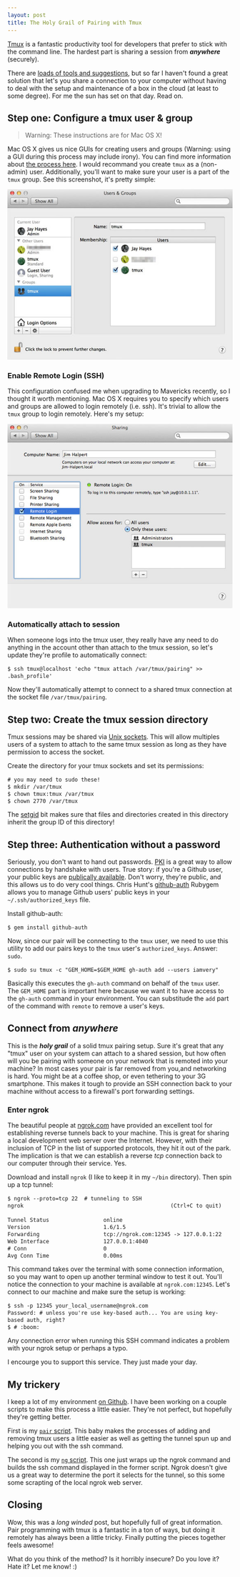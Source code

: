 ```yaml
---
layout: post
title: The Holy Grail of Pairing with Tmux
---
```


[Tmux](http://tmux.sourceforge.net) is a fantastic productivity tool for
developers that prefer to stick with the command line. The hardest part is
sharing a session from _**anywhere**_ (securely).

There are [loads of tools and suggestions](http://www.pairprogramwith.me), but
so far I haven't found a great solution that let's you share a connection to
your computer without having to deal with the setup and maintenance of a box
in the cloud (at least to some degree). For me the sun has set on that day. Read
on.

## Step one: Configure a tmux user & group

> Warning: These instructions are for Mac OS X!

Mac OS X gives us nice GUIs for creating users and groups (Warning: using a
GUI during this process may include irony). You can find more information about
[the process here](http://www.macworld.com/article/2029539/configuring-mountain-lions-users-and-groups.html).
I would recommand you create `tmux` as a (non-admin) user. Additionally, you'll
want to make sure your user is a part of the `tmux` group.  See this
screenshot, it's pretty simple:

![Mac OS X Account Preferences](/images/mac-os-x-accounts-preferences.jpg)

### Enable Remote Login (SSH)

This configuration confused me when upgrading to Mavericks recently, so I
thought it worth mentioning. Mac OS X requires you to specify which users and
groups are allowed to login remotely (i.e. ssh). It's trivial to allow the
`tmux` group to login remotely. Here's my setup:

![Mac OS X Remote Login Preferences](/images/mac-os-x-remote-login-preferences.jpg)

### Automatically attach to session

When someone logs into the tmux user, they really have any need to do anything
in the account other than attach to the tmux session, so let's update they're
profile to automatically connect:

    $ ssh tmux@localhost 'echo "tmux attach /var/tmux/pairing" >> .bash_profile'

Now they'll automatically attempt to connect to a shared tmux connection at the
socket file `/var/tmux/pairing`.

## Step two: Create the tmux session directory

Tmux sessions may be shared via [Unix sockets](http://en.wikipedia.org/wiki/Unix_domain_socket).
This will allow multiples users of a system to attach to the same tmux session
as long as they have permission to access the socket.

Create the directory for your tmux sockets and set its permissions:

    # you may need to sudo these!
    $ mkdir /var/tmux
    $ chown tmux:tmux /var/tmux
    $ chown 2770 /var/tmux

The [setgid](http://en.wikipedia.org/wiki/Setuid#setgid_on_directories) bit
makes sure that files and directories created in this directory inherit the
group ID of this directory!

## Step three: Authentication without a password

Seriously, you don't want to hand out passwords. [PKI](http://en.wikipedia.org/wiki/Public-key_infrastructure)
is a great way to allow connections by handshake with users. True story: if
you're a Github user, your public keys are [publically available](https://api.github.com/users/iamvery/keys).
Don't worry, they're public, and this allows us to do very cool things. Chris
Hunt's [github-auth](https://github.com/chrishunt/github-auth) Rubygem allows
you to manage Github users' public keys in your `~/.ssh/authorized_keys` file.

Install github-auth:

    $ gem install github-auth

Now, since our pair will be connecting to the `tmux` user, we need to use this
utility to add our pairs keys to the `tmux` user's `authorized_keys`. Answer: `sudo`.

    $ sudo su tmux -c "GEM_HOME=$GEM_HOME gh-auth add --users iamvery"

Basically this executes the `gh-auth` command on behalf of the `tmux` user. The
`GEM_HOME` part is important here because we want it to have access to the
`gh-auth` command in your environment. You can substitude the `add` part of the
command with `remote` to remove a user's keys.

## Connect from _anywhere_

This is the _**holy grail**_ of a solid tmux pairing setup. Sure it's great that
any "tmux" user on your system can attach to a shared session, but how often
will you be pairing with someone on your network that is remoted into your
machine?  In most cases your pair is far removed from you,and networking is
hard. You might be at a coffee shop, or even tethering to your 3G smartphone.
This makes it tough to provide an SSH connection back to your machine without
access to a firewall's port forwarding settings.

### Enter ngrok

The beautiful people at [ngrok.com](https://ngrok.com) have provided an excellent
tool for establishing reverse tunnels back to your machine. This is great for
sharing a local development web server over the Internet. However, with their
inclusion of TCP in the list of supported protocols, they hit it out of the
park. The implication is that we can establish a reverse _tcp_ connection back
to our computer through their service. Yes.

Download and install `ngrok` (I like to keep it in my `~/bin` directory). Then
spin up a tcp tunnel:

    $ ngrok --proto=tcp 22  # tunneling to SSH
    ngrok                                              (Ctrl+C to quit)

    Tunnel Status                 online
    Version                       1.6/1.5
    Forwarding                    tcp://ngrok.com:12345 -> 127.0.0.1:22
    Web Interface                 127.0.0.1:4040
    # Conn                        0
    Avg Conn Time                 0.00ms

This command takes over the terminal with some connection information, so you
may want to open up another terminal window to test it out. You'll notice the
connection to your machine is available at `ngrok.com:12345`. Let's connect to
our machine and make sure the setup is working:

    $ ssh -p 12345 your_local_username@ngrok.com
    Password: # unless you're use key-based auth... You are using key-based auth, right?
    $ # :boom:

Any connection error when running this SSH command indicates a problem with
your ngrok setup or perhaps a typo.

I encourge you to support this service. They just made your day.

## My trickery

I keep a lot of my environment [on Github](https://github.com/iamvery/dotfiles).
I have been working on a couple scripts to make this process a little easier.
They're not perfect, but hopefully they're getting better.

First is my [`pair` script](https://github.com/iamvery/dotfiles/blob/master/bin/pair).
This baby makes the processes of adding and removing tmux users a little easier
as well as getting the tunnel spun up and helping you out with the ssh command.

The second is my [`ng` script](https://github.com/iamvery/dotfiles/blob/master/bin/ng).
This one just wraps up the ngrok command and builds the ssh command displayed in
the former script. Ngrok doesn't give us a great way to determine the port it
selects for the tunnel, so this some some scrapting of the local ngrok web
server.

## Closing

Wow, this was a _long winded_ post, but hopefully full of great information.
Pair programming with tmux is a fantastic in a ton of ways, but doing it remotely
has always been a little tricky. Finally putting the pieces together feels
awesome!

What do you think of the method? Is it horribly insecure? Do you love it? Hate
it? Let me know! :)
